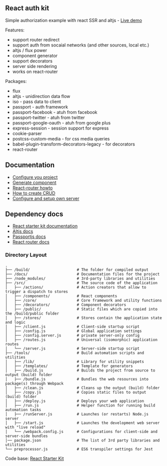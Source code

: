 ## React auth kit

Simple authorization example with react SSR and altjs - [Live demo](http://auth.hcbogdan.com)

Features:

* support router redirect
* support auth from socaial networks (and other sources, local etc.)
* altjs / flux power
* component generator
* support decorators
* server side rendering
* works on react-router

Packages:

* flux
* altjs - unidirection data flow
* iso - pass data to client
* passport - auth framework
* passport-facebook - atuh from facebook
* passport-twitter - atuh from twitter
* passport-google-oauth - atuh from google plus
* express-session - session support for express
* cookie-parser
* postcss-custom-media - for css media queries
* babel-plugin-transform-decorators-legacy - for decorators
* react-router


## Documentation

* [Configure you project](./docs/init-config.md)
* [Generate component](./docs/generate-component.md)
* [React-router howto](./docs/react-router-howto.md)
* [How to create CRUD](./docs/crud.md)
* [Configure and setup own server](./docs/local-server.md)

## Dependency docs

* [React starter kit documentation](https://github.com/kriasoft/react-starter-kit/docs/)
* [Altjs docs](http://alt.js.org/)
* [Passportjs docs](http://passportjs.org/)
* [React router docs](https://github.com/reactjs/react-router/tree/latest/docs)


### Directory Layout

```
.
├── /build/                     # The folder for compiled output
├── /docs/                      # Documentation files for the project
├── /node_modules/              # 3rd-party libraries and utilities
├── /src/                       # The source code of the application
│   ├── /actions/               # Action creators that allow to trigger a dispatch to stores
│   ├── /components/            # React components
│   ├── /core/                  # Core framework and utility functions
│   ├── /decorators/            # Component decorators
│   ├── /public/                # Static files which are copied into the /build/public folder
│   ├── /stores/                # Stores contain the application state and logic
│   ├── /client.js              # Client-side startup script
│   ├── /config.js              # Global application settings
│   ├── /config.server.js       # private server-only config
│   ├── /routes.js              # Universal (isomorphic) application routes
│   └── /server.js              # Server-side startup script
├── /tools/                     # Build automation scripts and utilities
│   ├── /lib/                   # Library for utility snippets
│   ├── /templates/             # Template for generators
│   ├── /build.js               # Builds the project from source to output (build) folder
│   ├── /bundle.js              # Bundles the web resources into package(s) through Webpack
│   ├── /clean.js               # Cleans up the output (build) folder
│   ├── /copy.js                # Copies static files to output (build) folder
│   ├── /deploy.js              # Deploys your web application
│   ├── /run.js                 # Helper function for running build automation tasks
│   ├── /runServer.js           # Launches (or restarts) Node.js server
│   ├── /start.js               # Launches the development web server with "live reload"
│   └── /webpack.config.js      # Configurations for client-side and server-side bundles
│── package.json                # The list of 3rd party libraries and utilities
└── preprocessor.js             # ES6 transpiler settings for Jest
```

Code base: [React Starter Kit](https://github.com/kriasoft/react-starter-kit/)
